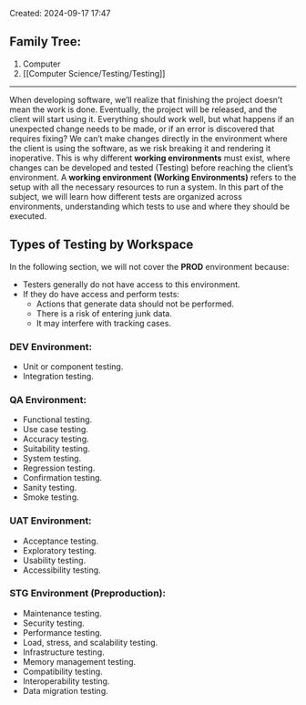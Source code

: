 Created: 2024-09-17 17:47
## Family Tree:
1. Computer
2. [[Computer Science/Testing/Testing]]
-- -
When developing software, we’ll realize that finishing the project doesn’t mean the work is done. Eventually, the project will be released, and the client will start using it. Everything should work well, but what happens if an unexpected change needs to be made, or if an error is discovered that requires fixing? We can’t make changes directly in the environment where the client is using the software, as we risk breaking it and rendering it inoperative.
This is why different **working environments** must exist, where changes can be developed and tested (Testing) before reaching the client’s environment.
A **working environment (Working Environments)** refers to the setup with all the necessary resources to run a system. In this part of the subject, we will learn how different tests are organized across environments, understanding which tests to use and where they should be executed.
## Types of Testing by Workspace
In the following section, we will not cover the **PROD** environment because:
- Testers generally do not have access to this environment.
- If they do have access and perform tests:
	-  Actions that generate data should not be performed.
    - There is a risk of entering junk data.
    - It may interfere with tracking cases.
### DEV Environment:
- Unit or component testing.
- Integration testing.
### QA Environment:
- Functional testing.
- Use case testing.
- Accuracy testing.
- Suitability testing.
- System testing.
- Regression testing.
- Confirmation testing.
- Sanity testing.
- Smoke testing.
### UAT Environment:
- Acceptance testing.
- Exploratory testing.
- Usability testing.
- Accessibility testing.
### STG Environment (Preproduction):
- Maintenance testing.
- Security testing.
- Performance testing.
- Load, stress, and scalability testing.
- Infrastructure testing.
- Memory management testing.
- Compatibility testing.
- Interoperability testing.
- Data migration testing.